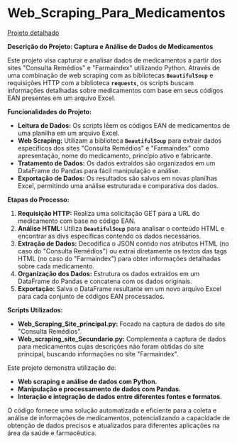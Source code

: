 # Web_Scraping_Para_Medicamentos

<a href="https://jrstevani.github.io/Web_Scraping_Para_Medicamentos/">Projeto detalhado</a>

<strong>Descrição do Projeto: Captura e Análise de Dados de Medicamentos</strong>

Este projeto visa capturar e analisar dados de medicamentos a partir dos sites "Consulta Remédios" e "Farmaindex" utilizando Python. Através de uma combinação de web scraping com as bibliotecas <strong>`BeautifulSoup`</strong> e requisições HTTP com a biblioteca <strong>`requests`</strong>, os scripts buscam informações detalhadas sobre medicamentos com base em seus códigos EAN presentes em um arquivo Excel. 

<strong>Funcionalidades do Projeto:</strong>
- <strong>Leitura de Dados:</strong> Os scripts lêem os códigos EAN de medicamentos de uma planilha em um arquivo Excel.
- <strong>Web Scraping:</strong> Utilizam a biblioteca <strong>`BeautifulSoup`</strong> para extrair dados específicos dos sites "Consulta Remédios" e "Farmaindex" como apresentação, nome do medicamento, princípio ativo e fabricante.
- <strong>Tratamento de Dados:</strong> Os dados extraídos são organizados em um DataFrame do Pandas para fácil manipulação e análise.
- <strong>Exportação de Dados:</strong> Os resultados são salvos em novas planilhas Excel, permitindo uma análise estruturada e comparativa dos dados.

<strong>Etapas do Processo:</strong>
1. <strong>Requisição HTTP:</strong> Realiza uma solicitação GET para a URL do medicamento com base no código EAN.
2. <strong>Análise HTML:</strong> Utiliza <strong>`BeautifulSoup`</strong> para analisar o conteúdo HTML e encontrar as divs específicas contendo os dados necessários.
3. <strong>Extração de Dados:</strong> Decodifica o JSON contido nos atributos HTML (no caso do "Consulta Remédios") ou extrai diretamente os textos das tags HTML (no caso do "Farmaindex") para obter informações detalhadas sobre cada medicamento.
4. <strong>Organização dos Dados:</strong> Estrutura os dados extraídos em um DataFrame do Pandas e concatena com os dados originais.
5. <strong>Exportação:</strong> Salva o DataFrame resultante em um novo arquivo Excel para cada conjunto de códigos EAN processados.

<strong>Scripts Utilizados:</strong>
- <strong>Web_Scraping_Site_principal.py:</strong> Focado na captura de dados do site "Consulta Remédios".
- <strong>Web_scraping_site_Secundario.py:</strong> Complementa a captura de dados para medicamentos cujas descrições não foram obtidas do site principal, buscando informações no site "Farmaindex".

Este projeto demonstra utilização de:
- <strong>Web scraping e análise de dados com Python.</strong>
- <strong>Manipulação e processamento de dados com Pandas.</strong>
- <strong>Interação e integração de dados entre diferentes fontes e formatos.</strong>
  
O código fornece uma solução automatizada e eficiente para a coleta e análise de informações de medicamentos, potencializando a capacidade de obtenção de dados precisos e atualizados para diferentes aplicações na área da saúde e farmacêutica.
